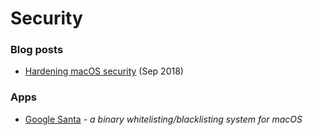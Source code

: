 # Security


### Blog posts

* [Hardening macOS security](https://blog.bejarano.io/hardening-macos.html) (Sep 2018)


### Apps

* [Google Santa](https://github.com/google/santa) - _a binary whitelisting/blacklisting system for macOS_